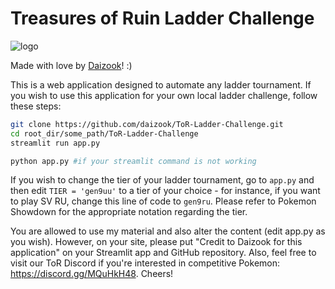 # Treasures of Ruin Ladder Challenge

![logo](https://github.com/user-attachments/assets/d22b61ca-8801-4260-8ffe-c7485aa375e3)

Made with love by [Daizook](https://github.com/daizook)! :)

This is a web application designed to automate any ladder tournament. If you wish to use this application for your own local ladder challenge, follow these steps:
```bash
git clone https://github.com/daizook/ToR-Ladder-Challenge.git
cd root_dir/some_path/ToR-Ladder-Challenge
streamlit run app.py

python app.py #if your streamlit command is not working
```
If you wish to change the tier of your ladder tournament, go to ```app.py``` and then edit ```TIER = 'gen9uu'``` to a tier of your choice - for instance, if you want to play SV RU, change this line of code to ```gen9ru```. Please refer to Pokemon Showdown for the appropriate notation regarding the tier.

You are allowed to use my material and also alter the content (edit app.py as you wish). However, on your site, please put "Credit to Daizook for this application" on your Streamlit app and GitHub repository. Also, feel free to visit our ToR Discord if you're interested in competitive Pokemon: https://discord.gg/MQuHkH48. Cheers!
